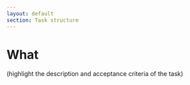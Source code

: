 ```yaml
---
layout: default
section: Task structure
---
```


# What

(highlight the description and acceptance criteria of the task)
